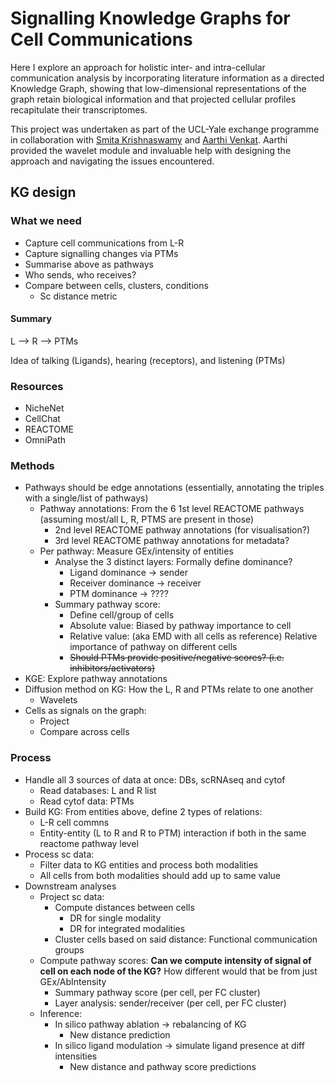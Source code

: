 # Signalling Knowledge Graphs for Cell Communications

Here I explore an approach for holistic inter- and intra-cellular communication analysis by incorporating literature information as a directed Knowledge Graph, showing that low-dimensional representations of the graph retain biological information and that projected cellular profiles recapitulate their transcriptomes.

This project was undertaken as part of the UCL-Yale exchange programme in collaboration with [Smita Krishnaswamy](https://github.com/KrishnaswamyLab) and [Aarthi Venkat](https://github.com/aarthivenkat). Aarthi provided the wavelet module and invaluable help with designing the approach and navigating the issues encountered.

##  KG design

### What we need
* Capture cell communications from L-R 
* Capture signalling changes via PTMs 
* Summarise above as pathways 
* Who sends, who receives? 
* Compare between cells, clusters, conditions 
    * Sc distance metric 

#### **Summary** 
L --> R --> PTMs 

Idea of talking (Ligands), hearing (receptors), and listening (PTMs) 

### Resources
* NicheNet
* CellChat
* REACTOME
* OmniPath

### Methods
* Pathways should be edge annotations (essentially, annotating the triples with a single/list of pathways) 
    * Pathway annotations: From the 6 1st level REACTOME pathways (assuming most/all L, R, PTMS are present in those) 
        * 2nd level REACTOME pathway annotations (for visualisation?) 
        * 3rd level REACTOME pathway annotations for metadata? 
    * Per pathway: Measure GEx/intensity of entities 
        * Analyse the 3 distinct layers: Formally define dominance? 
            * Ligand dominance -> sender 
            * Receiver dominance -> receiver 
            * PTM dominance ->  ???? 
        * Summary pathway score: 
            * Define cell/group of cells 
            * Absolute value: Biased by pathway importance to cell 
            * Relative value: (aka EMD with all cells as reference) Relative importance of pathway on different cells 
            * ~~Should PTMs provide positive/negative scores? (i.e. inhibitors/activators)~~ 
* KGE: Explore pathway annotations 
* Diffusion method on KG: How the L, R and PTMs relate to one another 
    * Wavelets 
* Cells as signals on the graph: 
    * Project 
    * Compare across cells 

### Process
* Handle all 3 sources of data at once: DBs, scRNAseq and cytof 
    * Read databases: L and R list
    * Read cytof data: PTMs 
* Build KG: From entities above, define 2 types of relations: 
    * L-R cell commns 
    * Entity-entity (L to R and R to PTM) interaction if both in the same reactome pathway level 
* Process sc data: 
    * Filter data to KG entities and process both modalities 
    * All cells from both modalities should add up to same value 
* Downstream analyses 
    * Project sc data: 
        * Compute distances between cells
            * DR for single modality
            * DR for integrated modalities 
        * Cluster cells based on said distance: Functional communication groups 
    * Compute pathway scores: **Can we compute intensity of signal of cell on each node of the KG?** How different would that be from just GEx/AbIntensity 
        * Summary pathway score (per cell, per FC cluster) 
        * Layer analysis: sender/receiver (per cell, per FC cluster) 
    * Inference:
        * In silico pathway ablation -> rebalancing of KG
            * New distance prediction 
        * In silico ligand modulation -> simulate ligand presence at diff intensities 
            * New distance and pathway score predictions 
